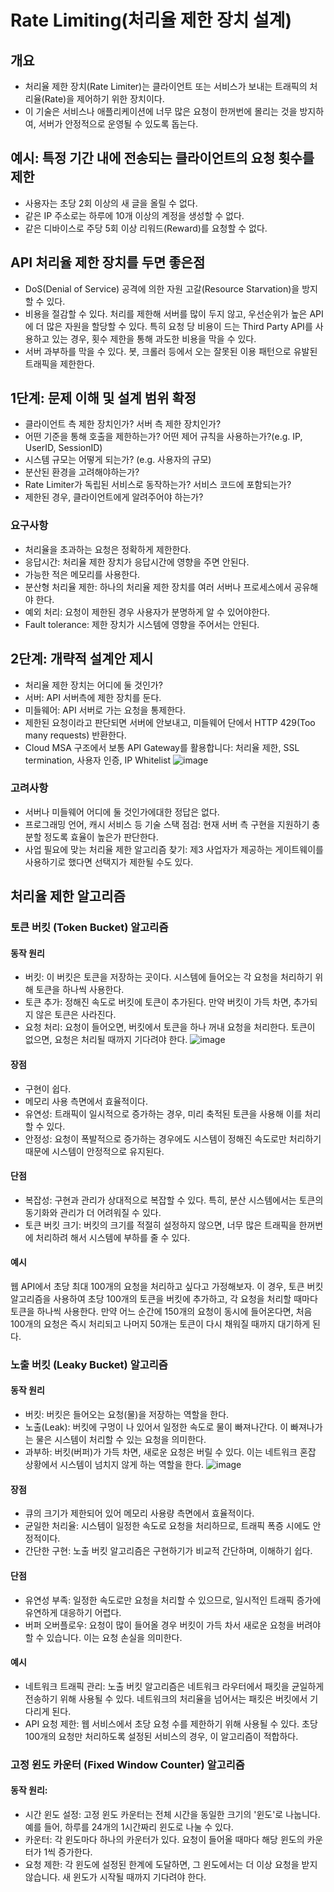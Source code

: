 # Rate Limiting(처리율 제한 장치 설계)
## 개요
- 처리율 제한 장치(Rate Limiter)는 클라이언트 또는 서비스가 보내는 트래픽의 처리율(Rate)을 제어하기 위한 장치이다.   
- 이 기술은 서비스나 애플리케이션에 너무 많은 요청이 한꺼번에 몰리는 것을 방지하여, 서버가 안정적으로 운영될 수 있도록 돕는다.   
## 예시: 특정 기간 내에 전송되는 클라이언트의 요청 횟수를 제한
- 사용자는 초당 2회 이상의 새 글을 올릴 수 없다.
- 같은 IP 주소로는 하루에 10개 이상의 계정을 생성할 수 없다.
- 같은 디바이스로 주당 5회 이상 리워드(Reward)를 요청할 수 없다.
## API 처리율 제한 장치를 두면 좋은점
- DoS(Denial of Service) 공격에 의한 자원 고갈(Resource Starvation)을 방지할 수 있다.
- 비용을 절감할 수 있다. 처리를 제한해 서버를 많이 두지 않고, 우선순위가 높은 API에 더 많은 자원을 할당할 수 있다. 특히 요청 당 비용이 드는 Third Party API를 사용하고 있는 경우, 횟수 제한을 통해 과도한 비용을 막을 수 있다.
- 서버 과부하를 막을 수 있다. 봇, 크롤러 등에서 오는 잘못된 이용 패턴으로 유발된 트래픽을 제한한다.
## 1단계: 문제 이해 및 설계 범위 확정
- 클라이언트 측 제한 장치인가? 서버 측 제한 장치인가?
- 어떤 기준을 통해 호출을 제한하는가? 어떤 제어 규칙을 사용하는가?(e.g. IP, UserID, SessionID)
- 시스템 규모는 어떻게 되는가? (e.g. 사용자의 규모)
- 분산된 환경을 고려해야하는가?
- Rate Limiter가 독립된 서비스로 동작하는가? 서비스 코드에 포함되는가?
- 제한된 경우, 클라이언트에게 알려주어야 하는가?
### 요구사항
- 처리율을 초과하는 요청은 정확하게 제한한다.
- 응답시간: 처리율 제한 장치가 응답시간에 영향을 주면 안된다.
- 가능한 적은 메모리를 사용한다.
- 분산형 처리율 제한: 하나의 처리율 제한 장치를 여러 서버나 프로세스에서 공유해야 한다.
- 예외 처리: 요청이 제한된 경우 사용자가 분명하게 알 수 있어야한다.
- Fault tolerance: 제한 장치가 시스템에 영향을 주어서는 안된다.
## 2단계: 개략적 설계안 제시
- 처리율 제한 장치는 어디에 둘 것인가?
- 서버: API 서버측에 제한 장치를 둔다.
- 미들웨어: API 서버로 가는 요청을 통제한다.
- 제한된 요청이라고 판단되면 서버에 안보내고, 미들웨어 단에서 HTTP 429(Too many requests) 반환한다.
- Cloud MSA 구조에서 보통 API Gateway를 활용합니다: 처리율 제한, SSL termination, 사용자 인증, IP Whitelist
![image](https://github.com/user-attachments/assets/11bb47f5-4b9f-47bc-9f81-38dc5ae647e8)
### 고려사항
- 서버나 미들웨어 어디에 둘 것인가에대한 정답은 없다.
- 프로그래밍 언어, 캐시 서비스 등 기술 스택 점검: 현재 서버 측 구현을 지원하기 충분할 정도록 효율이 높은가 판단한다.
- 사업 필요에 맞는 처리율 제한 알고리즘 찾기: 제3 사업자가 제공하는 게이트웨이를 사용하기로 했다면 선택지가 제한될 수도 있다.
## 처리율 제한 알고리즘
### 토큰 버킷 (Token Bucket) 알고리즘
#### 동작 원리
- 버킷: 이 버킷은 토큰을 저장하는 곳이다. 시스템에 들어오는 각 요청을 처리하기 위해 토큰을 하나씩 사용한다.
- 토큰 추가: 정해진 속도로 버킷에 토큰이 추가된다. 만약 버킷이 가득 차면, 추가되지 않은 토큰은 사라진다.
- 요청 처리: 요청이 들어오면, 버킷에서 토큰을 하나 꺼내 요청을 처리한다. 토큰이 없으면, 요청은 처리될 때까지 기다려야 한다.
![image](https://github.com/user-attachments/assets/3fff8974-8556-46be-a67a-0b1716db5a2c)
#### 장점
- 구현이 쉽다.
- 메모리 사용 측면에서 효율적이다.
- 유연성: 트래픽이 일시적으로 증가하는 경우, 미리 축적된 토큰을 사용해 이를 처리할 수 있다.
- 안정성: 요청이 폭발적으로 증가하는 경우에도 시스템이 정해진 속도로만 처리하기 때문에 시스템이 안정적으로 유지된다.
#### 단점
- 복잡성: 구현과 관리가 상대적으로 복잡할 수 있다. 특히, 분산 시스템에서는 토큰의 동기화와 관리가 더 어려워질 수 있다.
- 토큰 버킷 크기: 버킷의 크기를 적절히 설정하지 않으면, 너무 많은 트래픽을 한꺼번에 처리하려 해서 시스템에 부하를 줄 수 있다.
#### 예시
웹 API에서 초당 최대 100개의 요청을 처리하고 싶다고 가정해보자. 이 경우, 토큰 버킷 알고리즘을 사용하여 초당 100개의 토큰을 버킷에 추가하고, 각 요청을 처리할 때마다 토큰을 하나씩 사용한다. 만약 어느 순간에 150개의 요청이 동시에 들어온다면, 처음 100개의 요청은 즉시 처리되고 나머지 50개는 토큰이 다시 채워질 때까지 대기하게 된다.
### 노출 버킷 (Leaky Bucket) 알고리즘
#### 동작 원리
- 버킷: 버킷은 들어오는 요청(물)을 저장하는 역할을 한다.
- 노출(Leak): 버킷에 구멍이 나 있어서 일정한 속도로 물이 빠져나간다. 이 빠져나가는 물은 시스템이 처리할 수 있는 요청을 의미한다.
- 과부하: 버킷(버퍼)가 가득 차면, 새로운 요청은 버릴 수 있다. 이는 네트워크 혼잡 상황에서 시스템이 넘치지 않게 하는 역할을 한다.
![image](https://github.com/user-attachments/assets/bc909e79-8fe9-4e00-b164-31ed196e5763)
#### 장점
- 큐의 크기가 제한되어 있어 메모리 사용량 측면에서 효율적이다.
- 균일한 처리율: 시스템이 일정한 속도로 요청을 처리하므로, 트래픽 폭증 시에도 안정적이다.
- 간단한 구현: 노출 버킷 알고리즘은 구현하기가 비교적 간단하며, 이해하기 쉽다.
#### 단점
- 유연성 부족: 일정한 속도로만 요청을 처리할 수 있으므로, 일시적인 트래픽 증가에 유연하게 대응하기 어렵다.
- 버퍼 오버플로우: 요청이 많이 들어올 경우 버킷이 가득 차서 새로운 요청을 버려야 할 수 있습니다. 이는 요청 손실을 의미한다.
#### 예시
- 네트워크 트래픽 관리: 노출 버킷 알고리즘은 네트워크 라우터에서 패킷을 균일하게 전송하기 위해 사용될 수 있다. 네트워크의 처리율을 넘어서는 패킷은 버킷에서 기다리게 된다.
- API 요청 제한: 웹 서비스에서 초당 요청 수를 제한하기 위해 사용될 수 있다. 초당 100개의 요청만 처리하도록 설정된 서비스의 경우, 이 알고리즘이 적합하다.
### 고정 윈도 카운터 (Fixed Window Counter) 알고리즘
#### 동작 원리:
- 시간 윈도 설정: 고정 윈도 카운터는 전체 시간을 동일한 크기의 '윈도'로 나눕니다. 예를 들어, 하루를 24개의 1시간짜리 윈도로 나눌 수 있다.
- 카운터: 각 윈도마다 하나의 카운터가 있다. 요청이 들어올 때마다 해당 윈도의 카운터가 1씩 증가한다.
- 요청 제한: 각 윈도에 설정된 한계에 도달하면, 그 윈도에서는 더 이상 요청을 받지 않습니다. 새 윈도가 시작될 때까지 기다려야 한다.
